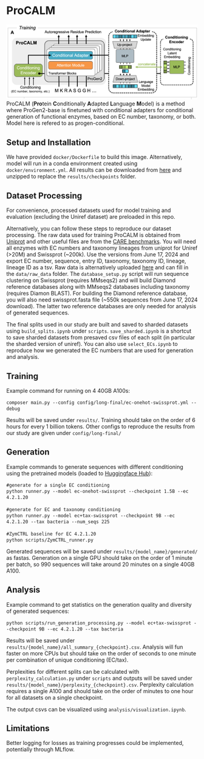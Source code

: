 # ProCALM
![image](analysis/figures/architecture_top.png)
ProCALM (**Pro**tein **C**onditionally **A**dapted **L**anguage **M**odel) is a method where ProGen2-base is finetuned with conditional adapters for conditional generation of functional enzymes, based on EC number, taxonomy, or both. Model here is refered to as progen-conditional. 

## Setup and Installation
 We have provided `docker/Dockerfile` to build this image. Alternatively, model will run in a conda environment created using `docker/environment.yml`. All results can be downloaded from [here]() and unzipped to replace the `results/checkpoints` folder.

## Dataset Processing
For convenience, processed datasets used for model training and evaluation (excluding the Uniref dataset) are preloaded in this repo.

Alternatively, you can follow these steps to reproduce our dataset processing. The raw data used for training ProCALM is obtained from [Uniprot](https://www.uniprot.org) and other useful files are from the [CARE benchmarks](https://github.com/jsunn-y/CARE/). You will need all enzymes with EC numbers and taxonomy lineages from uniprot for Uniref (>20M) and Swissprot (~200k). Use the versions from June 17, 2024 and export EC number, sequence, entry ID, taxonomy, taxonomy ID, lineage, lineage ID as a tsv. Raw data is alternatively uploaded [here]() and can fill in the `data/raw_data` folder. The `database_setup.py` script will run sequence clustering on Swissprot (requires MMseqs2) and will build Diamond reference databases along with MMseqs2 databases including taxonomy (requires Diamon BLAST). For building the Diamond reference database, you will also need swissprot.fasta file (~550k sequences from June 17, 2024 download). The latter two reference databases are only needed for analysis of generated sequences.

The final splits used in our study are built and saved to sharded datasets using `build_splits.ipynb` under `scripts`. `save_sharded.ipynb` is a shortcut to save sharded datasets from presaved csv files of each split (in particular the sharded version of uniref). You can also use `select_ECs.ipynb` to reproduce how we generated the EC numbers that are used for generation and analysis. 

## Training
Example command for running on 4 40GB A100s:
```
composer main.py --config config/long-final/ec-onehot-swissprot.yml --debug
```
Results will be saved under `results/`. Training should take on the order of 6 hours for every 1 billion tokens. Other configs to reproduce the results from our study are given under `config/long-final/`

## Generation
Example commands to generate sequences with different conditioning using the pretrained models (loaded to [Huggingface Hub](https://huggingface.co/jsunn-y/ProCALM)):

```
#generate for a single EC conditioning
python runner.py --model ec-onehot-swissprot --checkpoint 1.5B --ec 4.2.1.20

#generate for EC and taxonomy conditioning
python runner.py --model ec+tax-swissprot --checkpoint 9B --ec 4.2.1.20 --tax bacteria --num_seqs 225

#ZymCTRL baseline for EC 4.2.1.20
python scripts/ZymCTRL_runner.py
```
Generated sequences will be saved under `results/{model_name}/generated/` as fastas. Generation on a single GPU should take on the order of 1 minute per batch, so 990 sequences will take around 20 minutes on a single 40GB A100.

## Analysis
Example command to get statistics on the generation quality and diversity of generated sequences:
```
python scripts/run_generation_processing.py --model ec+tax-swissprot --checkpoint 9B --ec 4.2.1.20 --tax bacteria
```
Results will be saved under `results/{model_name}/all_summary_{checkpoint}.csv`. Analysis will fun faster on more CPUs but should take on the order of seconds to one minute per combination of unique conditioning (EC/tax).

Perplexities for different splits can be calculated with `perplexity_calculation.py` under `scripts` and outputs will be saved under `results/{model_name}/perplexity_{checkpoint}.csv`. Perplexity calculation requires a single A100 and should take on the order of minutes to one hour for all datasets on a single checkpoint.

The output csvs can be visualized using `analysis/visualization.ipynb`.

## Limitations
Better logging for losses as training progresses could be implemented, potentially through MLflow.

